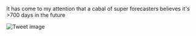 It has come to my attention that a cabal of super forecasters believes it's &gt;700 days in the future


![Tweet image](/assets/crosspoast/Gnx2itsbwAApuGA.jpg)

